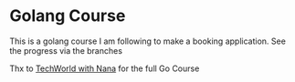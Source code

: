 # Golang Course

This is a golang course I am following to make a booking application.
See the progress via the branches

Thx to [TechWorld with Nana](https://youtu.be/yyUHQIec83I?si=ijjgX14ZZpoGh5W5) for the full Go Course